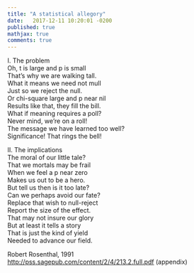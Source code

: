 ```yaml
---
title: "A statistical allegory"
date:   2017-12-11 10:20:01 -0200
published: true
mathjax: true
comments: true
---
```


I. The problem<br>
Oh, t is large and p is small<br>
That’s why we are walking tall.<br>
What it means we need not mull<br>
Just so we reject the null.<br>
Or chi-square large and p near nil<br>
Results like that, they fill the bill.<br>
What if meaning requires a poll?<br>
Never mind, we’re on a roll!<br>
The message we have learned too well?<br>
Significance! That rings the bell!<br>

II. The implications<br>
The moral of our little tale?<br>
That we mortals may be frail<br>
When we feel a p near zero<br>
Makes us out to be a hero.<br>
But tell us then is it too late?<br>
Can we perhaps avoid our fate?<br>
Replace that wish to null-reject<br>
Report the size of the effect.<br>
That may not insure our glory<br>
But at least it tells a story<br>
That is just the kind of yield<br>
Needed to advance our field.<br>

Robert Rosenthal, 1991<br>
http://pss.sagepub.com/content/2/4/213.2.full.pdf (appendix)
